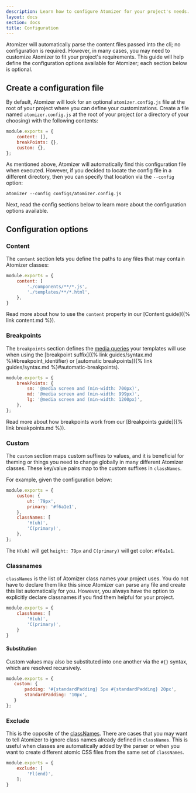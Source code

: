 ```yaml
---
description: Learn how to configure Atomizer for your project's needs.
layout: docs
section: docs
title: Configuration
---
```


Atomizer will automatically parse the content files passed into the cli; no configuration is required. However, in many cases, you may need to customize Atomizer to fit your project's requirements. This guide will help define the configuration options available for Atomizer; each section below is optional.

## Create a configuration file

By default, Atomizer will look for an optional `atomizer.config.js` file at the root of your project where you can define your customizations. Create a file named `atomizer.config.js` at the root of your project (or a directory of your choosing) with the following contents:

```js
module.exports = {
    content: [],
    breakPoints: {},
    custom: {},
};
```

As mentioned above, Atomizer will automatically find this configuration file when executed. However, if you decided to locate the config file in a different directory, then you can specify that location via the `--config` option:

```shell
atomizer --config configs/atomizer.config.js
```

Next, read the config sections below to learn more about the configuration options available.

## Configuration options

### Content

The `content` section lets you define the paths to any files that may contain Atomizer classes:

```js
module.exports = {
    content: [
        './components/**/*.js',
        './templates/**/*.html',
    },
}
```

Read more about how to use the `content` property in our [Content guide]({% link content.md %}).

### Breakpoints

The `breakpoints` section defines the [media queries](https://developer.mozilla.org/en-US/docs/Web/CSS/Media_Queries/Using_media_queries) your templates will use when using the [breakpoint suffix]({% link guides/syntax.md %}#breakpoint_identifier) or [automatic breakpoints]({% link guides/syntax.md %}#automatic-breakpoints).

```js
module.exports = {
    breakPoints: {
        sm: '@media screen and (min-width: 700px)',
        md: '@media screen and (min-width: 999px)',
        lg: '@media screen and (min-width: 1200px)',
    },
};
```

Read more about how breakpoints work from our [Breakpoints guide]({% link breakpoints.md %}).

### Custom

The `custom` section maps custom suffixes to values, and it is beneficial for theming or things you need to change globally in many different Atomizer classes. These key/value pairs map to the custom suffixes in `classNames`.

For example, given the configuration below:

```js
module.exports = {
    custom: {
        uh: '79px',
        primary: '#f6a1e1',
    },
    classNames: [
        'H(uh)',
        'C(primary)',
    },
};
```

The `H(uh)` will get `height: 79px` and `C(primary)` will get color: `#f6a1e1`.

### Classnames

`classNames` is the list of Atomizer class names your project uses. You do not have to declare them like this since Atomizer can parse any file and create this list automatically for you. However, you always have the option to explicitly declare classnames if you find them helpful for your project.

```js
module.exports = {
    classNames: [
        'H(uh)',
        'C(primary)',
    }
}
```

#### Substitution

Custom values may also be substituted into one another via the `#{}` syntax, which are resolved recursively.

```js
module.exports = {
   custom: {
       padding: '#{standardPadding} 5px #{standardPadding} 20px',
       standardPadding: '10px',
   }
};
```

### Exclude

This is the opposite of the [classNames](#classnames). There are cases that you may want to tell Atomizer to ignore class names already defined in `classNames`. This is useful when classes are automatically added by the parser or when you want to create different atomic CSS files from the same set of `classNames`.

```js
module.exports = {
    exclude: [
        'Fl(end)',
    ];
}
```
